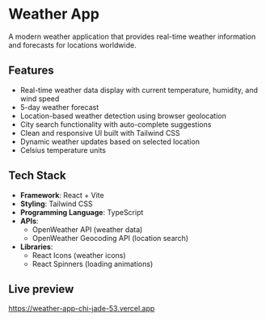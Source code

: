 # Weather App

A modern weather application that provides real-time weather information and forecasts for locations worldwide.

## Features

- Real-time weather data display with current temperature, humidity, and wind speed
- 5-day weather forecast
- Location-based weather detection using browser geolocation
- City search functionality with auto-complete suggestions
- Clean and responsive UI built with Tailwind CSS
- Dynamic weather updates based on selected location
- Celsius temperature units

## Tech Stack

- **Framework**: React + Vite
- **Styling**: Tailwind CSS
- **Programming Language**: TypeScript
- **APIs**:
  - OpenWeather API (weather data)
  - OpenWeather Geocoding API (location search)
- **Libraries**:
  - React Icons (weather icons)
  - React Spinners (loading animations)
 
## Live preview
https://weather-app-chi-jade-53.vercel.app
